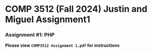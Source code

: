 # COMP 3512 (Fall 2024) Justin and Miguel Assignment1
### Assignment #1: PHP

**Please view `COMP3512 Assignment 1.pdf` for instructions**

  

